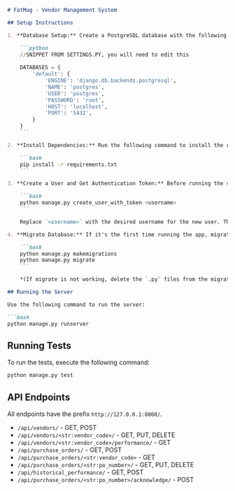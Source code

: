 ```markdown
# FatMug - Vendor Management System

## Setup Instructions

1. **Database Setup:** Create a PostgreSQL database with the following details (modify as per your requirements):

    ```python
    //SNIPPET FROM SETTINGS.PY, you will need to edit this
    
    DATABASES = {
        'default': {
            'ENGINE': 'django.db.backends.postgresql',
            'NAME': 'postgres', 
            'USER': 'postgres',
            'PASSWORD': 'root',
            'HOST': 'localhost',
            'PORT': '5432',
        }
    }
    ```

2. **Install Dependencies:** Run the following command to install the required dependencies:

    ```bash
    pip install -r requirements.txt
    ```

3. **Create a User and Get Authentication Token:** Before running the server, you can create a new user and obtain an authentication token by running the following command:

    ```bash
    python manage.py create_user_with_token <username>
    ```

    Replace `<username>` with the desired username for the new user. This command will create a user with the specified username and return an authentication token.

4. **Migrate Database:** If it's the first time running the app, migrate the data models into the database using the following commands:

    ```bash
    python manage.py makemigrations
    python manage.py migrate
    ```

    *(If migrate is not working, delete the `.py` files from the migration folder and try again)*

## Running the Server

Use the following command to run the server:

```bash
python manage.py runserver
```

## Running Tests

To run the tests, execute the following command:

```bash
python manage.py test
```

## API Endpoints

All endpoints have the prefix `http://127.0.0.1:8000/`.

- `/api/vendors/` - GET, POST
- `/api/vendors/<str:vendor_code>/` - GET, PUT, DELETE
- `/api/vendors/<str:vendor_code>/performance/` - GET
- `/api/purchase_orders/` - GET, POST
- `/api/purchase_orders/<str:vendor_code>` - GET
- `/api/purchase_orders/<str:po_number>/` - GET, PUT, DELETE
- `/api/historical_performance/` - GET, POST
- `/api/purchase_orders/<str:po_number>/acknowledge/` - POST
```
